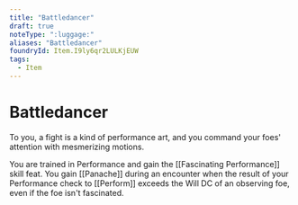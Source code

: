 ```yaml
---
title: "Battledancer"
draft: true
noteType: ":luggage:"
aliases: "Battledancer"
foundryId: Item.I9ly6qr2LULKjEUW
tags:
  - Item
---
```


# Battledancer

To you, a fight is a kind of performance art, and you command your foes' attention with mesmerizing motions.

You are trained in Performance and gain the [[Fascinating Performance]] skill feat. You gain [[Panache]] during an encounter when the result of your Performance check to [[Perform]] exceeds the Will DC of an observing foe, even if the foe isn't fascinated.
